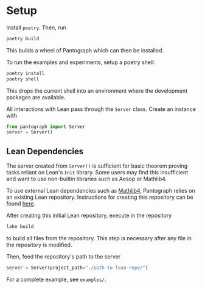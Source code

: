 # Setup

Install `poetry`. Then, run
```sh
poetry build
```
This builds a wheel of Pantograph which can then be installed.

To run the examples and experiments, setup a poetry shell:
```sh
poetry install
poetry shell
```
This drops the current shell into an environment where the development packages are available.

All interactions with Lean pass through the `Server` class. Create an instance
with
```python
from pantograph import Server
server = Server()
```

## Lean Dependencies

The server created from `Server()` is sufficient for basic theorem proving tasks
reliant on Lean's `Init` library. Some users may find this insufficient and want
to use non-builtin libraries such as Aesop or Mathlib4.

To use external Lean dependencies such as
[Mathlib4](https://github.com/leanprover-community/mathlib4), Pantograph relies
on an existing Lean repository. Instructions for creating this repository can be
found [here](https://docs.lean-lang.org/lean4/doc/setup.html#lake).

After creating this initial Lean repository, execute in the repository
```sh
lake build
```

to build all files from the repository. This step is necessary after any file in
the repository is modified.

Then, feed the repository's path to the server
```python
server = Server(project_path="./path-to-lean-repo/")
```

For a complete example, see `examples/`.
